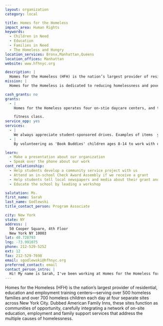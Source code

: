```yaml
---
layout: organization
category: local

title: Homes for the Homeless
impact_area: Human Rights
keywords: 
  - Children in Need
  - Education
  - Families in Need
  - The Homeless and Hungry
location_services: Bronx,Manhattan,Queens
location_offices: Manhattan
website: www.hfhnyc.org

description: |
  Homes for the Homeless (HFH) is the nation’s largest provider of residential, education and employment training centers—serving over  500 homeless families and over 700 homeless children each day at  four separate sites across New York City. Dubbed American Family Inns, these sites function as communities of opportunity, carefully integrating a network of on-site education, employment and family support services that address the multiple causes of homelessness.
mission: |
  Homes for the Homeless is dedicated to reducing homelessness and poverty by providing families with the education and training that will enable them to build independent lives. 

cash_grants: no
grants: 
  - |
    Homes for the Homeless operates four on-stie daycare centers, and two on-site after school programs.  Donation made specifically to Homes for the Homeless, but then specified to one of the programs listed below can fund a field trip, new books or arts & crafts supplies, or a special on-site activity such as a puppet show or special, fun-

    fitness class. 
service_opp: yes
services: 
  - |
    We always appreciate student-sponsored drives. Examples of items  your school can collect: Books, toys, toiletries, clothing, or school supplies.
  - |
    By volunteering as 'Book Buddies' children ages 8-14 to work with our daycare centers and after school programs, being book buddies.  Older students and young children read books together, and participate in an activity related to the books they are reading which can range from arts and crafts to music to a making a healthy eating snack. 

learn: 
  - Make a presentation about our organization
  - Speak over the phone about our work
cont_relationship: 
  - Help students develop a community service project with us
  - Attend an in-school Check Award Assembly if we receive a grant
  - Help students tell local newspapers and media about their grant and/or project with us
  - Educate the school by leading a workshop

salutation: Ms.
first_name: Sarah
last_name: Godlewski
title_contact_person: Program Associate

city: New York
state: NY
address: |
  50 Cooper Square, 4th Floor  
  New York NY 10003
lat: 40.728793
lng: -73.991075
phone: 212-529-5252
ext: 12
fax: 212-529-7698
email: sgodlewski@hfhnyc.org
preferred_contact: email
contact_person_intro: |
  Hi! My name is Sarah, I've been working at Homes for the Homeless for about six months as a Program Associate which means that I work with the program staff that run our American Family Inns. Homes for the Homeless also operates summer camps for homeless and low-income children at which I worked as a counselor for three summers! I also help to organize donation drives and seek cash grants for the programs in our shelters. I also help plan fun activities for the children who live in our shelters. We help families get back on their feet and make sure that the children living in our shelters go to school and have a safe place to play and study after school.
---
```

Homes for the Homeless (HFH) is the nation’s largest provider of residential, education and employment training centers—serving over  500 homeless families and over 700 homeless children each day at  four separate sites across New York City. Dubbed American Family Inns, these sites function as communities of opportunity, carefully integrating a network of on-site education, employment and family support services that address the multiple causes of homelessness.